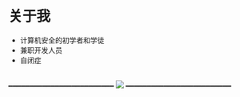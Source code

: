 # 关于我

- 计算机安全的初学者和学徒
- 兼职开发人员
- 自闭症
<br/>
━━━━━━━━━━━━━━━━━━━━━━━━━
<img src="https://github-readme-stats.vercel.app/api/top-langs/?username=ijzosve&theme=cobalt&layout=compact&langs_count=10&hide=html,css"/>
━━━━━━━━━━━━━━━━━━━━━━━━━
